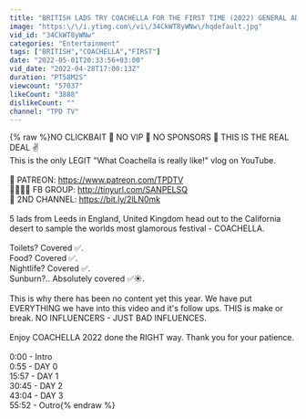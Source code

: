 ```yaml
---
title: "BRITISH LADS TRY COACHELLA FOR THE FIRST TIME (2022) GENERAL ADMISSION"
image: "https:\/\/i.ytimg.com\/vi\/34CkWT8yWNw\/hqdefault.jpg"
vid_id: "34CkWT8yWNw"
categories: "Entertainment"
tags: ["BRITISH","COACHELLA","FIRST"]
date: "2022-05-01T20:33:56+03:00"
vid_date: "2022-04-28T17:00:13Z"
duration: "PT58M2S"
viewcount: "57037"
likeCount: "3888"
dislikeCount: ""
channel: "TPD TV"
---
```

{% raw %}NO CLICKBAIT 🚫 NO VIP 🚫 NO SPONSORS 🚫 THIS IS THE REAL DEAL ✌️<br />This is the only LEGIT &quot;What Coachella is really like!&quot; vlog on YouTube.<br /><br />🙏 PATREON: <a rel="nofollow" target="blank" href="https://www.patreon.com/TPDTV">https://www.patreon.com/TPDTV</a> <br />👨‍👩‍👧‍👦 FB GROUP: <a rel="nofollow" target="blank" href="http://tinyurl.com/SANPELSQ">http://tinyurl.com/SANPELSQ</a><br />🎤 2ND CHANNEL: <a rel="nofollow" target="blank" href="https://bit.ly/2lLN0mk">https://bit.ly/2lLN0mk</a><br /><br />5 lads from Leeds in England, United Kingdom head out to the California desert to sample the worlds most glamorous festival - COACHELLA. <br /><br />Toilets? Covered ✅. <br />Food? Covered ✅. <br />Nightlife? Covered ✅. <br />Sunburn?.. Absolutely covered ✅☀️.<br /><br />This is why there has been no content yet this year. We have put EVERYTHING we have into this video and it's follow ups. THIS is make or break. NO INFLUENCERS - JUST BAD INFLUENCES. <br /><br />Enjoy COACHELLA 2022 done the RIGHT way. Thank you for your patience.<br /><br />0:00 - Intro<br />0:55 - DAY 0<br />15:57 - DAY 1<br />30:45 - DAY 2<br />43:04 - DAY 3<br />55:52 - Outro{% endraw %}
